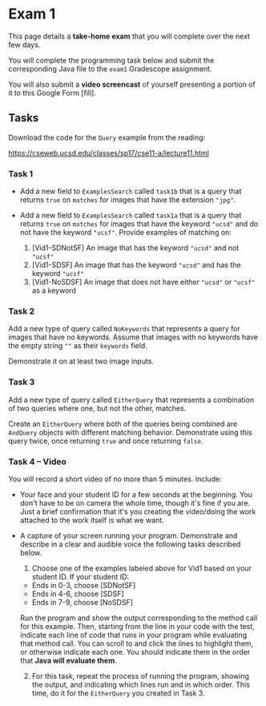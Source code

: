 # Exam 1

This page details a **take-home exam** that you will complete over the next few
days.

You will complete the programming task below and submit the corresponding Java
file to the `exam1` Gradescope assignment.

You will also submit a **video screencast** of yourself presenting a portion of
it to this Google Form [fill].

## Tasks

Download the code for the `Query` example from the reading:

https://cseweb.ucsd.edu/classes/sp17/cse11-a/lecture11.html

### Task 1

- Add a new field to `ExamplesSearch` called `task1b` that is a query that
returns `true` on `matches` for images that have the extension `"jpg"`.

- Add a new field to `ExamplesSearch` called `task1a` that is a query that
returns `true` on `matches` for images that have the keyword `"ucsd"` and do
not have the keyword `"ucsf"`. Provide examples of matching on:
  1. [Vid1-SDNotSF] An image that has the keyword `"ucsd"` and not `"ucsf"`
  2. [Vid1-SDSF] An image that has the keyword `"ucsd"` and has the keyword `"ucsf"`
  3. [Vid1-NoSDSF] An image that does not have either `"ucsd"` or `"ucsf"` as a keyword

### Task 2

Add a new type of query called `NoKeywords` that represents a query
for images that have no keywords. Assume that images with no keywords have
the empty string `""` as their `keywords` field.

Demonstrate it on at least two image inputs.

### Task 3

Add a new type of query called `EitherQuery` that represents a combination of
two queries where one, but not the other, matches.

Create an `EitherQuery` where both of the queries being combined are
`AndQuery` objects with different matching behavior. Demonstrate using this
query twice, once returning `true` and once returning `false`.

### Task 4 – Video

You will record a short video of no more than 5 minutes. Include:

- Your face and your student ID for a few seconds at the beginning. You don't
  have to be on camera the whole time, though it's fine if you are. Just a
  brief confirmation that it's you creating the video/doing the work attached
  to the work itself is what we want.
- A capture of your screen running your program. Demonstrate and describe in
  a clear and audible voice the following tasks described below.

  1. Choose one of the examples labeled above for Vid1 based on your student
  ID. If your student ID:

  - Ends in 0-3, choose [SDNotSF]
  - Ends in 4-6, choose [SDSF]
  - Ends in 7-9, choose [NoSDSF]

  Run the program and show the output corresponding to the method call for
  this example. Then, starting from the line in your code with the test,
  indicate each line of code that runs in your program while evaluating that
  method call. You can scroll to and click the lines to highlight them, or
  otherwise indicate each one. You should indicate them in the order that
  **Java will evaluate them**.

  2. For this task, repeat the process of running the program, showing the
  output, and indicating which lines run and in which order. This time, do it
  for the `EitherQuery` you created in Task 3.



